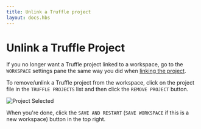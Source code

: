 ```yaml
---
title: Unlink a Truffle project
layout: docs.hbs
---
```

# Unlink a Truffle Project

If you no longer want a Truffle project linked to a workspace, go to the `WORKSPACE` settings pane the same way you did when [linking the project](/docs/ganache/truffle-projects/linking-a-truffle-project).

To remove/unlink a Truffle project from the workspace, click on the project file in the `TRUFFLE PROJECTS` list and then click the `REMOVE PROJECT` button.

![Project Selected](/img/docs/ganache/v2-shared-seese/project-selected.png)

When you're done, click the `SAVE AND RESTART` (`SAVE WORKSPACE` if this is a new workspace) button in the top right.
